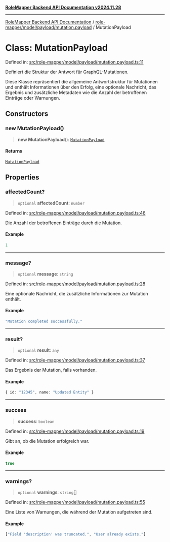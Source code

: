 [**RoleMapper Backend API Documentation v2024.11.28**](../../../../../README.md)

***

[RoleMapper Backend API Documentation](../../../../../modules.md) / [role-mapper/model/payload/mutation.payload](../README.md) / MutationPayload

# Class: MutationPayload

Defined in: [src/role-mapper/model/payload/mutation.payload.ts:11](https://github.com/FlowCraft-AG/RoleMapper/blob/2e49de298fb7aea6638be4e21aef4b51c0753b47/backend/src/role-mapper/model/payload/mutation.payload.ts#L11)

Definiert die Struktur der Antwort für GraphQL-Mutationen.

Diese Klasse repräsentiert die allgemeine Antwortstruktur für Mutationen und enthält
Informationen über den Erfolg, eine optionale Nachricht, das Ergebnis und zusätzliche
Metadaten wie die Anzahl der betroffenen Einträge oder Warnungen.

## Constructors

### new MutationPayload()

> **new MutationPayload**(): [`MutationPayload`](MutationPayload.md)

#### Returns

[`MutationPayload`](MutationPayload.md)

## Properties

### affectedCount?

> `optional` **affectedCount**: `number`

Defined in: [src/role-mapper/model/payload/mutation.payload.ts:46](https://github.com/FlowCraft-AG/RoleMapper/blob/2e49de298fb7aea6638be4e21aef4b51c0753b47/backend/src/role-mapper/model/payload/mutation.payload.ts#L46)

Die Anzahl der betroffenen Einträge durch die Mutation.

#### Example

```ts
1
```

***

### message?

> `optional` **message**: `string`

Defined in: [src/role-mapper/model/payload/mutation.payload.ts:28](https://github.com/FlowCraft-AG/RoleMapper/blob/2e49de298fb7aea6638be4e21aef4b51c0753b47/backend/src/role-mapper/model/payload/mutation.payload.ts#L28)

Eine optionale Nachricht, die zusätzliche Informationen zur Mutation enthält.

#### Example

```ts
"Mutation completed successfully."
```

***

### result?

> `optional` **result**: `any`

Defined in: [src/role-mapper/model/payload/mutation.payload.ts:37](https://github.com/FlowCraft-AG/RoleMapper/blob/2e49de298fb7aea6638be4e21aef4b51c0753b47/backend/src/role-mapper/model/payload/mutation.payload.ts#L37)

Das Ergebnis der Mutation, falls vorhanden.

#### Example

```ts
{ id: "12345", name: "Updated Entity" }
```

***

### success

> **success**: `boolean`

Defined in: [src/role-mapper/model/payload/mutation.payload.ts:19](https://github.com/FlowCraft-AG/RoleMapper/blob/2e49de298fb7aea6638be4e21aef4b51c0753b47/backend/src/role-mapper/model/payload/mutation.payload.ts#L19)

Gibt an, ob die Mutation erfolgreich war.

#### Example

```ts
true
```

***

### warnings?

> `optional` **warnings**: `string`[]

Defined in: [src/role-mapper/model/payload/mutation.payload.ts:55](https://github.com/FlowCraft-AG/RoleMapper/blob/2e49de298fb7aea6638be4e21aef4b51c0753b47/backend/src/role-mapper/model/payload/mutation.payload.ts#L55)

Eine Liste von Warnungen, die während der Mutation aufgetreten sind.

#### Example

```ts
["Field 'description' was truncated.", "User already exists."]
```
